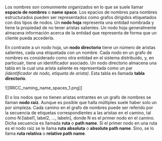 Los nombres son comunmente organizados en lo que se suele llamar **espacio de nombres** o **name space**. Los epacios de nombres para nombres estructurados pueden ser representados como grafos dirigidos etiquetados con dos tipos de nodos. Un **nodo hoja** representa una entidad nombrada y tiene la propiedad de no tener arístas salientes. Un nodo hoja generalmente almacena información acerca de la entidad que representa de forma que un cliente pueda accederla.

En contraste a un nodo hoja, un **nodo directorio** tiene un número de aristas salientes, cada una etiquetada con un nombre. Cada nodo en un grafo de nombres es considerado como otra entidad en el sistema distribuido, y, en particualr, tiene un identificador asociado. Un nodo directorio almacena una tabla en la cual una arísta saliente es representada como un par *(identificador de nodo, etiqueta de arista)*. Esta tabla es llamada **tabla directorio**.

![[RRCC_naming_name_spaces_1.png]]

El o los nodos que no tienen aristas entrantes en un grafo de nombres se llaman **nodo raíz**. Aunque es posible que halla múltiples suele haber solo un por simpleza. Cada camino en el grafo de nombres puede ser referido por la secuencia de etiquetas correspondientes a las aristas en el camino, tal como N:\[label1, label2, ..., labeln], donde N es el primer nodo en el camino. Dicha secuencia es llamada **ruta** o **path name**. Si el primer nodo en una ruta es el nodo raíz se le llama **ruta absoluta** o **absolute path name**. Sino, se lo llama **ruta relativa** o **relative path name**.
